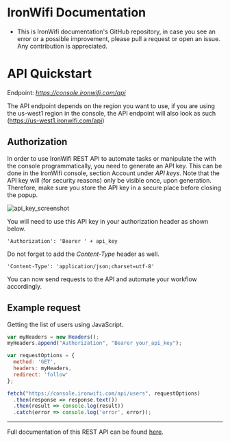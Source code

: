 # IronWifi Documentation

- This is IronWifi documentation's GitHub repository, in case you see an error or a possible improvement, please pull a request or open an issue. Any contribution is appreciated.


# API Quickstart

Endpoint: _https://console.ironwifi.com/api_

The API endpoint depends on the region you want to use, if you are using the us-west1 region in the console, the API endpoint will also look as such (https://us-west1.ironwifi.com/api)

## Authorization

In order to use IronWifi REST API to automate tasks or manipulate the with the console programmatically, you need to generate an API key. This can be done in the IronWifi console, section Account under _API keys_. Note that the API key will (for security reasons) only be visible once, upon generation. Therefore, make sure you store the API key in a secure place before closing the popup.

![api_key_screenshot](https://raw.githubusercontent.com/IronWifi/docs/master/api_key.png)

You will need to use this API key in your authorization header as shown below.

```
'Authorization': 'Bearer ' + api_key
```

Do not forget to add the _Content-Type_ header as well.

```
'Content-Type': 'application/json;charset=utf-8'
```

You can now send requests to the API and automate your workflow accordingly.

## Example request

Getting the list of users using JavaScript.

```javascript
var myHeaders = new Headers();
myHeaders.append("Authorization", "Bearer your_api_key");

var requestOptions = {
  method: 'GET',
  headers: myHeaders,
  redirect: 'follow'
};

fetch("https://console.ironwifi.com/api/users", requestOptions)
  .then(response => response.text())
  .then(result => console.log(result))
  .catch(error => console.log('error', error));
```

---
Full documentation of this REST API can be found [here](https://documenter.getpostman.com/view/10902824/SzmfXxAW).
 
